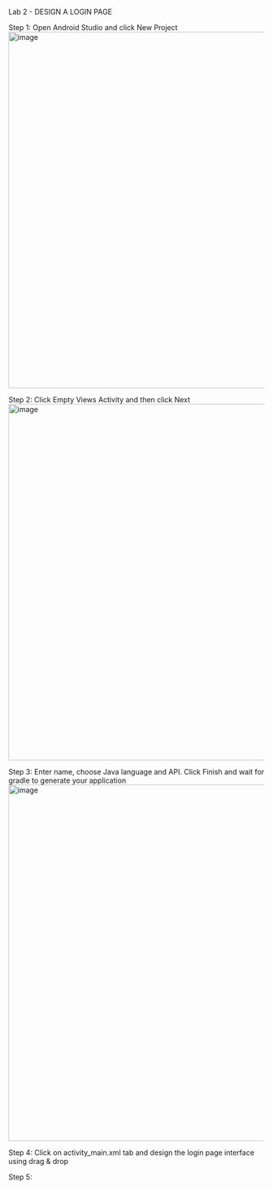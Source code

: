 Lab 2 - DESIGN A LOGIN PAGE

Step 1: Open Android Studio and click New Project
<img src="https://github.com/addff/2310-ICT602/assets/130625491/17376ad7-4ee6-454a-9e0b-3aeda2a1a78a" alt="image" width="700" height="auto">

Step 2: Click Empty Views Activity and then click Next
<img src="https://github.com/addff/2310-ICT602/assets/130625491/27edc49b-1b8c-403c-bdad-dc2bb697c847" alt="image" width="700" height="auto">

Step 3: Enter name, choose Java language and API. Click Finish and wait for gradle to generate your application
<img src="https://github.com/addff/2310-ICT602/assets/130625491/a620acd9-eee9-48d3-a639-ab50798c35f1" alt="image" width="700" height="auto">

Step 4: Click on activity_main.xml tab and design the login page interface using drag & drop 

Step 5: 



